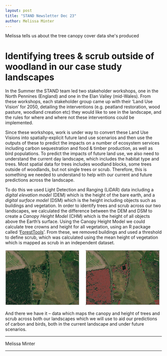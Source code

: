 ```yaml
---
layout: post
title: "STAND Newsletter Dec 23"
author: Melissa Minter
---
```


Melissa tells us about the tree canopy cover data she's produced

# Identifying trees & scrub outside of woodland in our case study landscapes

In the Summer the STAND team led two stakeholder workshops, one in the North Pennines (England) and one in the Elan Valley (mid-Wales). From these workshops, each stakeholder group came up with their ‘Land Use Vision’ for 2050, detailing the interventions (e.g. peatland restoration, wood pasture, woodland creation etc) they would like to see in the landscape, and the rules for where and where not these interventions could be implemented. 

Since these workshops, work is under way to convert these Land Use Visions into spatially-explicit future land use scenarios and then use the outputs of these to predict the impacts on a number of ecosystem services including carbon sequestration and food & timber production, as well as bird populations. To predict the impacts of future land use, we also need to understand the current day landscape, which includes the habitat type and trees. Most spatial data for trees includes woodland blocks, some trees outside of woodlands, but not single trees or scrub. Therefore, this is something we needed to understand to help with our current and future predictions across the landscape. 

To do this we used Light Detection and Ranging (LiDAR) data including a *digital elevation model* (DEM) which is the height of the bare earth, and a *digital surface model* (DSM) which is the height including objects such as buildings and vegetation. In order to identify trees and scrub across our two landscapes, we calculated the difference between the DEM and DSM to create a *Canopy Height Model* (CHM) which is the height of all objects above the Earth’s surface. Using the Canopy Height Model we could calculate tree crowns and height for all vegetation, using an R package called ‘[ForestTools](https://cran.r-project.org/web/packages/ForestTools/index.html)’. From these, we removed buildings and used a threshold to define scrub, which was calculated using the mean height of vegetation which is mapped as scrub in an independent dataset. 

<img src="/assets/img/tree_cover_maps.png">

And there we have it – data which maps the canopy and height of trees and scrub across both our landscapes which we will use to aid our predictions of carbon and birds, both in the current landscape and under future scenarios. 

***
Melissa Minter

***

